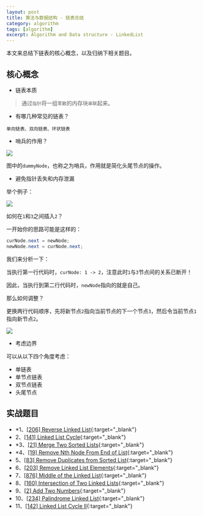 ```yaml
---
layout: post
title: 算法与数据结构 - 链表总结
category: algorithm
tags: [algorithm]
excerpt: Algorithm and Data structure - LinkedList
---
```



本文来总结下链表的核心概念，以及归纳下相关题目。  



## 核心概念  

- 链表本质  

> 通过`指针`将一组`零散`的内存块`串联`起来。  


- 有哪几种常见的链表？  

`单向链表、双向链表、环状链表`  


- 哨兵的作用？  

![](https://yyc-images.oss-cn-beijing.aliyuncs.com/linked_list_dummyNode.png)  

图中的`dummyNode`，也称之为哨兵，作用就是简化头尾节点的操作。  


- 避免指针丢失和内存泄漏  

举个例子：  

![](https://yyc-images.oss-cn-beijing.aliyuncs.com/linked_list_insert_origin.png)  

如何在`1`和`3`之间插入`2`？  

一开始你的思路可能是这样的： 

``` java
curNode.next = newNode;
newNode.next = curNode.next;
```

我们来分析一下：  

当执行第一行代码时，`curNode: 1 -> 2`，注意此时`1`与`3`节点间的关系已断开！  

因此，当执行到第二行代码时，`newNode`指向的就是自己。  

那么如何调整？  

更换两行代码顺序，先将新节点`2`指向当前节点的下一个节点`3`，然后令当前节点`1`指向新节点`2`。  

![](https://yyc-images.oss-cn-beijing.aliyuncs.com/linked_list_insert.png)  

- 考虑边界  

可以从以下四个角度考虑：  

- 单链表  
- 单节点链表  
- 双节点链表    
- 头尾节点  


## 实战题目  

- *1、[[206] Reverse Linked List](http://yaoyichen.cn/algorithm/2020/03/24/leetcode-206.html){:target="_blank"}  
- 2、[[141] Linked List Cycle](http://yaoyichen.cn/algorithm/2020/03/26/leetcode-141.html){:target="_blank"}  
- *3、[[21] Merge Two Sorted Lists](http://yaoyichen.cn/algorithm/2020/03/25/leetcode-21.html){:target="_blank"}  
- *4、[[19] Remove Nth Node From End of List](http://yaoyichen.cn/algorithm/2020/05/03/leetcode-19.html){:target="_blank"}  
- 5、[[83] Remove Duplicates from Sorted List](http://yaoyichen.cn/algorithm/2020/03/25/leetcode-83.html){:target="_blank"}  
- 6、[[203] Remove Linked List Elements](http://yaoyichen.cn/algorithm/2020/05/03/leetcode-203.html){:target="_blank"}  
- 7、[[876] Middle of the Linked List](http://yaoyichen.cn/algorithm/2020/03/24/leetcode-876.html){:target="_blank"}  
- 8、[[160] Intersection of Two Linked Lists](http://yaoyichen.cn/algorithm/2020/03/26/leetcode-160.html){:target="_blank"}  
- 9、[[2] Add Two Numbers](http://yaoyichen.cn/algorithm/2020/05/03/leetcode-2.html){:target="_blank"}  
- 10、[[234] Palindrome Linked List](http://yaoyichen.cn/algorithm/2020/05/03/leetcode-234.html){:target="_blank"}  
- 11、[[142] Linked List Cycle II](http://yaoyichen.cn/algorithm/2020/07/03/leetcode-142.html){:target="_blank"}  
